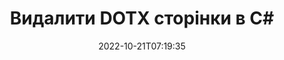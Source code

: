 ---
############################# Static ############################
layout: "auto-gen-merger"
date: 2022-10-21T07:19:35
draft: false
otherformats: epub html mht mhtml odp ods odt one otp ott pdf pps ppsx ppt pptx rtf

############################# Head ############################
head_title: "Видалити сторінки DOTX у C#"
head_description: "Вилучіть або видаліть одну сторінку чи колекцію сторінок із файлу DOTX у C#, змінивши порядок сторінок на протилежний за допомогою API об’єднання документів."

############################# Header ############################
title: "Видалити DOTX сторінки в C#"
description: "Видаліть сторінки DOTX із кількома рядками коду .NET."
bg_image: "https://cms.admin.containerize.com/templates/aspose/App_Themes/V3/images/bg/header1.png"
bg_overlay: false
button:
    enable: true
    icon: "fas fa-arrow-down"
    label: "Завантажте безкоштовну пробну версію"
    link: "https://downloads.groupdocs.com/merger/net"

############################# SubMenu ############################
submenu:
    enable: true

    left:
        img_alt: "GroupDocs.Merger for .NET"
        image: "https://cms.admin.containerize.com/templates/groupdocs/images/product-logos/90x90-noborder/groupdocs-merger-net.png"
        product: "GroupDocs.Merger"
        platform: ".NET"

    middle:
        button:

            # button loop
            - link: "https://apireference.groupdocs.com/merger/net"
              text: "Довідник API"

            # button loop
            - link: "https://github.com/groupdocs-merger"
              text: "Приклади коду"

            # button loop
            - link: "https://products.groupdocs.app/merger/family"
              text: "Живі демонстрації"

            # button loop
            - link: "https://purchase.groupdocs.com/pricing/merger/net"
              text: "Ціноутворення"

    right:
        link_download: "https://downloads.groupdocs.com/merger"
        link_learn: "https://docs.groupdocs.com/merger/net"
        link_buy: "https://purchase.groupdocs.com"

############################# About ############################
about:
    enable: true
    title: "Про API GroupDocs.Merger for .NET"
    content: |
        [GroupDocs.Merger for .NET](/uk/merger/net/) пропонує просте рішення для безпечного об’єднання та розділення між широким діапазоном форматів документів, включаючи PDF, Microsoft Office (Word, Excel, PowerPoint). , OneNote), OpenDocument, HTML, зображення та багато іншого в програмах .NET. Додавши лише кілька рядків коду, виконайте кілька операцій з документами, наприклад переміщення, видалення, поворот, заміну, вилучення або зміну орієнтації сторінок у документах. API об’єднання документів також підтримує попередній перегляд сторінок документа як зображення для аналізу структури документа, форматування та вмісту на сторінці.
        
        GroupDocs.Merger API є правильним вибором для корпоративних рішень, яким потрібні функції видалення сторінок файлів. Ці API добре підтримуються на всіх основних операційних системах і платформах, включаючи .NET Framework, .NET Standard, .NET Core, Mono.

############################# Steps ############################
steps:
    enable: true
    title_left: "Видалити сторінки файлу DOTX у .NET"
    content_left: |
        [GroupDocs.Merger for .NET](/uk/merger/net/) спрощує розробникам C# видаляти одну чи кілька конкретних сторінок у DOTX файл, виконавши кілька простих кроків.
        
        * Ініціалізуйте **RemoveOptions** номерами сторінок, які потрібно видалити.
        * Створіть новий екземпляр **Merger** і передайте вихідний шлях до документа як параметр конструктора.
        * Викличте **RemovePages** і передайте об’єкт **RemoveOptions**.
        * Викличте **Зберегти** та вкажіть шлях до файлу для збереження отриманого документа.

    title_right: "Системні вимоги"
    content_right: |
        API GroupDocs.Merger for .NET підтримуються на всіх основних платформах і операційних системах. Перш ніж виконувати наведений нижче код, переконайтеся, що у вашій системі встановлено такі передумови.

        * Операційні системи: Microsoft Windows, Linux, MacOS
        * Середовища розробки: Visual Studio, Xamarin, MonoDevelop
        * Каркаси: .NET Framework, .NET Standard, .NET Core, Mono
        * Завантажте останню версію GroupDocs.Merger for .NET з [NuGet](https://www.nuget.org/packages/groupdocs.merger)
         
    code: |
     {{% merger/additional-styles %}}
     {{< merger/code-merger title="Як видалити сторінки файлу DOTX за допомогою прикладу коду C#">}}

        ```csharp    
        // Видаліть сторінки файлу DOTX за допомогою API GroupDocs.Merger
        // Ініціалізувати клас RemoveOptions вибраними номерами сторінок
        RemoveOptions removeOptions = new RemoveOptions(new int[] { 3, 6 });

        // Створення екземпляра злиття з вхідним документом DOTX
        using (Merger merger = new Merger("input.dotx"))
          {
            // Викличте метод RemovePages і передайте йому об’єкт RemoveOptions
            merger.RemovePages(removeOptions);
    
            // Викличте метод збереження та передайте потрібний шлях до файлу, щоб зберегти вихідний документ
            merger.Save("output.dotx");
          }
        ```
     {{< /merger/code-merger >}}

############################# Demos ############################
demos:
    enable: true
    title: "Демонстрації в прямому ефірі - видаліть DOTX сторінки онлайн"
    content: |
       Видаліть сторінки файлу DOTX просто зараз, відвідавши веб-сайт [GroupDocs.Merger Live Demos](https://products.groupdocs.app/splitter/remove-pages/dotx).
       Жива демонстрація має такі переваги.
        
############################# About Formats ############################
about_formats:
    enable: true

############################# More Formats ############################
more_formats:
    enable: true
    title: "Видалення сторінок з інших форматів документів"
    content: |
        .NET API об’єднання та розділення документів для форматів файлів і зображень. Видаліть деякі популярні формати файлів, як зазначено нижче.

############################# Back to top ###############################
back_to_top:
    enable: true
---